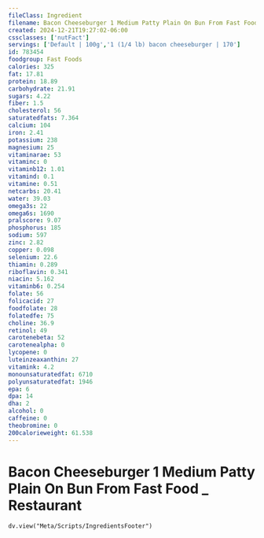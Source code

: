 ```yaml
---
fileClass: Ingredient
filename: Bacon Cheeseburger 1 Medium Patty Plain On Bun From Fast Food _ Restaurant
created: 2024-12-21T19:27:02-06:00
cssclasses: ['nutFact']
servings: ['Default | 100g','1 (1/4 lb) bacon cheeseburger | 170']
id: 783454
foodgroup: Fast Foods
calories: 325
fat: 17.81
protein: 18.89
carbohydrate: 21.91
sugars: 4.22
fiber: 1.5
cholesterol: 56
saturatedfats: 7.364
calcium: 104
iron: 2.41
potassium: 238
magnesium: 25
vitaminarae: 53
vitaminc: 0
vitaminb12: 1.01
vitamind: 0.1
vitamine: 0.51
netcarbs: 20.41
water: 39.03
omega3s: 22
omega6s: 1690
pralscore: 9.07
phosphorus: 185
sodium: 597
zinc: 2.82
copper: 0.098
selenium: 22.6
thiamin: 0.289
riboflavin: 0.341
niacin: 5.162
vitaminb6: 0.254
folate: 56
folicacid: 27
foodfolate: 28
folatedfe: 75
choline: 36.9
retinol: 49
carotenebeta: 52
carotenealpha: 0
lycopene: 0
luteinzeaxanthin: 27
vitamink: 4.2
monounsaturatedfat: 6710
polyunsaturatedfat: 1946
epa: 6
dpa: 14
dha: 2
alcohol: 0
caffeine: 0
theobromine: 0
200calorieweight: 61.538
---
```


# Bacon Cheeseburger 1 Medium Patty Plain On Bun From Fast Food _ Restaurant

```dataviewjs
dv.view("Meta/Scripts/IngredientsFooter")
```